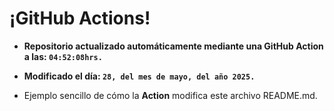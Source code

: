 # ¡GitHub Actions!
* **Repositorio actualizado automáticamente mediante una GitHub Action a las: `04:52:08hrs.`**
* **Modificado el día: `28, del mes de mayo, del año 2025.`**

* Ejemplo sencillo de cómo la **Action** modifica este archivo README.md.
